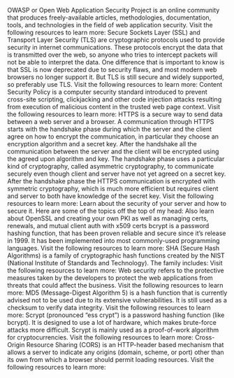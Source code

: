 OWASP or Open Web Application Security Project is an online community that produces freely-available articles, methodologies, documentation, tools, and technologies in the field of web application security.
Visit the following resources to learn more:
Secure Sockets Layer (SSL) and Transport Layer Security (TLS) are cryptographic protocols used to provide security in internet communications. These protocols encrypt the data that is transmitted over the web, so anyone who tries to intercept packets will not be able to interpret the data. One difference that is important to know is that SSL is now deprecated due to security flaws, and most modern web browsers no longer support it. But TLS is still secure and widely supported, so preferably use TLS.
Visit the following resources to learn more:
Content Security Policy is a computer security standard introduced to prevent cross-site scripting, clickjacking and other code injection attacks resulting from execution of malicious content in the trusted web page context.
Visit the following resources to learn more:
HTTPS is a secure way to send data between a web server and a browser.
A communication through HTTPS starts with the handshake phase during which the server and the client agree on how to encrypt the communication, in particular they choose an encryption algorithm and a secret key. After the handshake all the communication between the server and the client will be encrypted using the agreed upon algorithm and key.
The handshake phase uses a particular kind of cryptography, called asymmetric cryptography, to communicate securely even though client and server have not yet agreed on a secret key. After the handshake phase the HTTPS communication is encrypted with symmetric cryptography, which is much more efficient but requires client and server to both have knowledge of the secret key.
Visit the following resources to learn more:
Learn about the security of your server and how to secure it. Here are some of the topics off the top of my head:
Also learn about OpenSSL and creating your own PKI as well as managing certs, renewals, and mutual client auth with x509 certs
bcrypt is a password hashing function, that has been proven reliable and secure since it’s release in 1999. It has been implemented into most commonly-used programming languages.
Visit the following resources to learn more:
SHA (Secure Hash Algorithms) is a family of cryptographic hash functions created by the NIST (National Institute of Standards and Technology). The family includes:
Visit the following resources to learn more:
Web security refers to the protective measures taken by the developers to protect the web applications from threats that could affect the business.
Visit the following resources to learn more:
MD5 (Message-Digest Algorithm 5) is a hash function that is currently advised not to be used due to its extensive vulnerabilities. It is still used as a checksum to verify data integrity.
Visit the following resources to learn more:
Scrypt (pronounced “ess crypt”) is a password hashing function (like bcrypt). It is designed to use a lot of hardware, which makes brute-force attacks more difficult. Scrypt is mainly used as a proof-of-work algorithm for cryptocurrencies.
Visit the following resources to learn more:
Cross-Origin Resource Sharing (CORS) is an HTTP-header based mechanism that allows a server to indicate any origins (domain, scheme, or port) other than its own from which a browser should permit loading resources. Visit the following resources to learn more:
